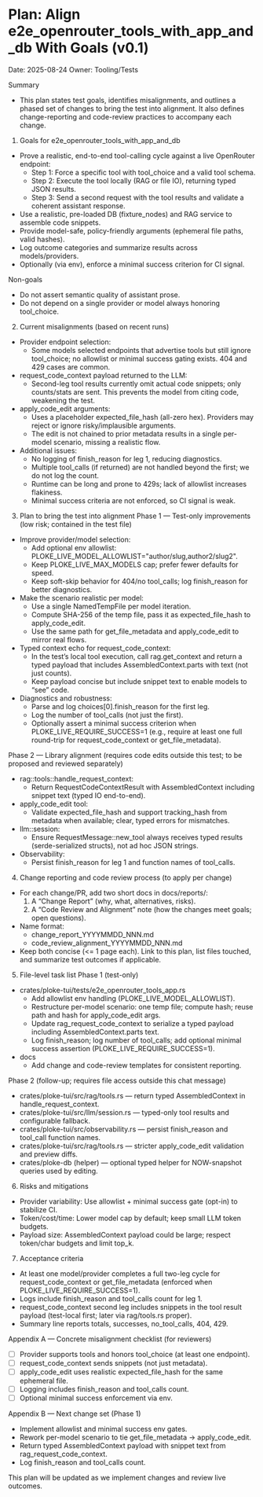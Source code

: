 # Plan: Align e2e_openrouter_tools_with_app_and_db With Goals (v0.1)

Date: 2025-08-24
Owner: Tooling/Tests

Summary
- This plan states test goals, identifies misalignments, and outlines a phased set of changes to bring the test into alignment. It also defines change-reporting and code-review practices to accompany each change.

1) Goals for e2e_openrouter_tools_with_app_and_db
- Prove a realistic, end-to-end tool-calling cycle against a live OpenRouter endpoint:
  - Step 1: Force a specific tool with tool_choice and a valid tool schema.
  - Step 2: Execute the tool locally (RAG or file IO), returning typed JSON results.
  - Step 3: Send a second request with the tool results and validate a coherent assistant response.
- Use a realistic, pre-loaded DB (fixture_nodes) and RAG service to assemble code snippets.
- Provide model-safe, policy-friendly arguments (ephemeral file paths, valid hashes).
- Log outcome categories and summarize results across models/providers.
- Optionally (via env), enforce a minimal success criterion for CI signal.

Non-goals
- Do not assert semantic quality of assistant prose.
- Do not depend on a single provider or model always honoring tool_choice.

2) Current misalignments (based on recent runs)
- Provider endpoint selection:
  - Some models selected endpoints that advertise tools but still ignore tool_choice; no allowlist or minimal success gating exists. 404 and 429 cases are common.
- request_code_context payload returned to the LLM:
  - Second-leg tool results currently omit actual code snippets; only counts/stats are sent. This prevents the model from citing code, weakening the test.
- apply_code_edit arguments:
  - Uses a placeholder expected_file_hash (all-zero hex). Providers may reject or ignore risky/implausible arguments.
  - The edit is not chained to prior metadata results in a single per-model scenario, missing a realistic flow.
- Additional issues:
  - No logging of finish_reason for leg 1, reducing diagnostics.
  - Multiple tool_calls (if returned) are not handled beyond the first; we do not log the count.
  - Runtime can be long and prone to 429s; lack of allowlist increases flakiness.
  - Minimal success criteria are not enforced, so CI signal is weak.

3) Plan to bring the test into alignment
Phase 1 — Test-only improvements (low risk; contained in the test file)
- Improve provider/model selection:
  - Add optional env allowlist: PLOKE_LIVE_MODEL_ALLOWLIST="author/slug,author2/slug2".
  - Keep PLOKE_LIVE_MAX_MODELS cap; prefer fewer defaults for speed.
  - Keep soft-skip behavior for 404/no tool_calls; log finish_reason for better diagnostics.
- Make the scenario realistic per model:
  - Use a single NamedTempFile per model iteration.
  - Compute SHA-256 of the temp file, pass it as expected_file_hash to apply_code_edit.
  - Use the same path for get_file_metadata and apply_code_edit to mirror real flows.
- Typed context echo for request_code_context:
  - In the test’s local tool execution, call rag.get_context and return a typed payload that includes AssembledContext.parts with text (not just counts).
  - Keep payload concise but include snippet text to enable models to “see” code.
- Diagnostics and robustness:
  - Parse and log choices[0].finish_reason for the first leg.
  - Log the number of tool_calls (not just the first).
  - Optionally assert a minimal success criterion when PLOKE_LIVE_REQUIRE_SUCCESS=1 (e.g., require at least one full round-trip for request_code_context or get_file_metadata).

Phase 2 — Library alignment (requires code edits outside this test; to be proposed and reviewed separately)
- rag::tools::handle_request_context:
  - Return RequestCodeContextResult with AssembledContext including snippet text (typed IO end-to-end).
- apply_code_edit tool:
  - Validate expected_file_hash and support tracking_hash from metadata when available; clear, typed errors for mismatches.
- llm::session:
  - Ensure RequestMessage::new_tool always receives typed results (serde-serialized structs), not ad hoc JSON strings.
- Observability:
  - Persist finish_reason for leg 1 and function names of tool_calls.

4) Change reporting and code review process (to apply per change)
- For each change/PR, add two short docs in docs/reports/:
  1) A “Change Report” (why, what, alternatives, risks).
  2) A “Code Review and Alignment” note (how the changes meet goals; open questions).
- Name format:
  - change_report_YYYYMMDD_NNN.md
  - code_review_alignment_YYYYMMDD_NNN.md
- Keep both concise (<= 1 page each). Link to this plan, list files touched, and summarize test outcomes if applicable.

5) File-level task list
Phase 1 (test-only)
- crates/ploke-tui/tests/e2e_openrouter_tools_app.rs
  - Add allowlist env handling (PLOKE_LIVE_MODEL_ALLOWLIST).
  - Restructure per-model scenario: one temp file; compute hash; reuse path and hash for apply_code_edit args.
  - Update rag_request_code_context to serialize a typed payload including AssembledContext.parts text.
  - Log finish_reason; log number of tool_calls; add optional minimal success assertion (PLOKE_LIVE_REQUIRE_SUCCESS=1).
- docs
  - Add change and code-review templates for consistent reporting.

Phase 2 (follow-up; requires file access outside this chat message)
- crates/ploke-tui/src/rag/tools.rs — return typed AssembledContext in handle_request_context.
- crates/ploke-tui/src/llm/session.rs — typed-only tool results and configurable fallback.
- crates/ploke-tui/src/observability.rs — persist finish_reason and tool_call function names.
- crates/ploke-tui/src/rag/tools.rs — stricter apply_code_edit validation and preview diffs.
- crates/ploke-db (helper) — optional typed helper for NOW-snapshot queries used by editing.

6) Risks and mitigations
- Provider variability: Use allowlist + minimal success gate (opt-in) to stabilize CI.
- Token/cost/time: Lower model cap by default; keep small LLM token budgets.
- Payload size: AssembledContext payload could be large; respect token/char budgets and limit top_k.

7) Acceptance criteria
- At least one model/provider completes a full two-leg cycle for request_code_context or get_file_metadata (enforced when PLOKE_LIVE_REQUIRE_SUCCESS=1).
- Logs include finish_reason and tool_calls count for leg 1.
- request_code_context second leg includes snippets in the tool result payload (test-local first; later via rag/tools.rs proper).
- Summary line reports totals, successes, no_tool_calls, 404, 429.

Appendix A — Concrete misalignment checklist (for reviewers)
- [ ] Provider supports tools and honors tool_choice (at least one endpoint).
- [ ] request_code_context sends snippets (not just metadata).
- [ ] apply_code_edit uses realistic expected_file_hash for the same ephemeral file.
- [ ] Logging includes finish_reason and tool_calls count.
- [ ] Optional minimal success enforcement via env.

Appendix B — Next change set (Phase 1)
- Implement allowlist and minimal success env gates.
- Rework per-model scenario to tie get_file_metadata -> apply_code_edit.
- Return typed AssembledContext payload with snippet text from rag_request_code_context.
- Log finish_reason and tool_calls count.

This plan will be updated as we implement changes and review live outcomes.
